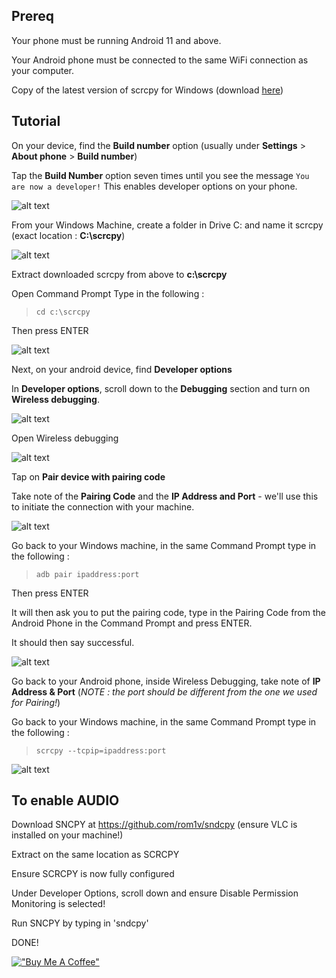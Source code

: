 ## Prereq

Your phone must be running Android 11 and above.

Your Android phone must be connected to the same WiFi connection as your computer.

Copy of the latest version of scrcpy for Windows (download [here](https://github.com/Genymobile/scrcpy/releases))

## Tutorial
On your device, find the **Build number** option (usually under **Settings** > **About phone** > **Build number**)

Tap the  **Build Number**  option seven times until you see the message  `You are now a developer!`  This enables developer options on your phone.

![alt text](https://github.com/ashdotnet/android-scrcpy-setup/blob/main/screenshots/1-1.png?raw=true)

From your Windows Machine, create a folder in Drive C: and name it scrcpy (exact location : **C:\scrcpy**)

![alt text](https://github.com/ashdotnet/android-scrcpy-setup/blob/main/screenshots/1.png?raw=true)

Extract downloaded scrcpy from above to **c:\scrcpy**

Open Command Prompt
Type in the following : 

>     cd c:\scrcpy
Then press ENTER

![alt text](https://github.com/ashdotnet/android-scrcpy-setup/blob/main/screenshots/2.png?raw=true)

Next, on your android device, find **Developer options**

In  **Developer options**, scroll down to the  **Debugging**  section and turn on  **Wireless debugging**. 

![alt text](https://github.com/ashdotnet/android-scrcpy-setup/blob/main/screenshots/1-2.png?raw=true)

Open Wireless debugging

![alt text](https://github.com/ashdotnet/android-scrcpy-setup/blob/main/screenshots/1-3.png?raw=true)

Tap on **Pair device with pairing code**

Take note of the **Pairing Code** and the **IP Address and Port** - we'll use this to initiate the connection with your machine.

![alt text](https://github.com/ashdotnet/android-scrcpy-setup/blob/main/screenshots/1-4.png?raw=true)

Go back to your Windows machine, in the same Command Prompt type in the following : 
>     adb pair ipaddress:port

Then press ENTER

It will then ask you to put the pairing code, type in the Pairing Code from the Android Phone in the Command Prompt and press ENTER.

It should then say successful.

![alt text](https://github.com/ashdotnet/android-scrcpy-setup/blob/main/screenshots/3.png?raw=true)

Go back to your Android phone, inside Wireless Debugging, take note of **IP Address & Port** (*NOTE : the port should be different from the one we used for Pairing!*)

Go back to your Windows machine, in the same Command Prompt type in the following : 
>     scrcpy --tcpip=ipaddress:port

![alt text](https://github.com/ashdotnet/android-scrcpy-setup/blob/main/screenshots/4.png?raw=true)

## To enable AUDIO

Download SNCPY at https://github.com/rom1v/sndcpy (ensure VLC is installed on your machine!)

Extract on the same location as SCRCPY

Ensure SCRCPY is now fully configured

Under Developer Options, scroll down and ensure Disable Permission Monitoring is selected!

Run SNCPY by typing in 'sndcpy'




DONE!

[!["Buy Me A Coffee"](https://www.buymeacoffee.com/assets/img/custom_images/orange_img.png)](https://www.buymeacoffee.com/ashdotnet)
